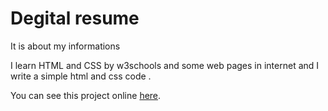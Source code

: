 # Degital resume

It is about my informations 

I learn HTML and CSS by w3schools and some web pages in internet and I write a simple html and css code .

You can see this project online [here](AliHosseinPour85.github.io/degital-resume).
